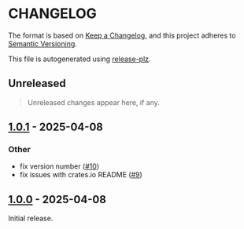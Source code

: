 # CHANGELOG

The format is based on [Keep a Changelog](https://keepachangelog.com/en/1.0.0/), and
this project adheres to [Semantic Versioning](https://semver.org/spec/v2.0.0.html).

This file is autogenerated using [release-plz](https://release-plz.dev).

## Unreleased

> Unreleased changes appear here, if any.


## [1.0.1](https://github.com/tonywu6/mdbookkit/compare/mdbookkit-v1.0.0...mdbookkit-v1.0.1) - 2025-04-08

### Other

- fix version number ([#10](https://github.com/tonywu6/mdbookkit/pull/10))
- fix issues with crates.io README ([#9](https://github.com/tonywu6/mdbookkit/pull/9))
## [1.0.0](https://tonywu6.github.com/tonywu6/mdbookkit/releases/tag/mdbookkit-v1.0.0) - 2025-04-08

Initial release.
